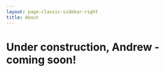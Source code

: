 ```yaml
---
layout: page-classic-sidebar-right
title: About
---
```


# Under construction, Andrew - coming soon!
